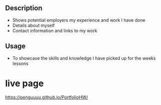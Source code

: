 ## Description

- Shows potential employers my experience and work I have done
- Details about myself
- Contact information and links to my work

## Usage

- To showcase the skills and knowledge I have picked up for the weeks lessons

# live page 
https://penguuuu.github.io/PortfolioHW/
